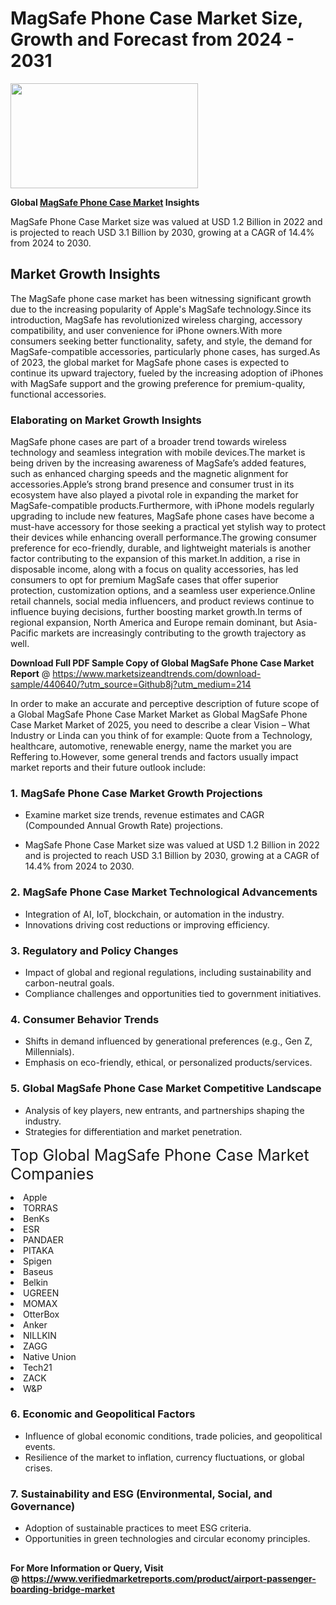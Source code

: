 <H1>MagSafe Phone Case Market Size, Growth and Forecast from 2024 - 2031</H1><img class="aligncenter size-medium wp-image-584254" src="https://thirdeyenews.in/wp-content/uploads/2024/09/Global-Market-Research-300x168.jpeg" alt="" width="300" height="168" /><p><strong>Global&nbsp;<a href="https://www.marketsizeandtrends.com/download-sample/440640/?utm_source=Github8j?utm_medium=214">MagSafe Phone Case Market</a> Insights</strong></p><p>MagSafe Phone Case Market size was valued at USD 1.2 Billion in 2022 and is projected to reach USD 3.1 Billion by 2030, growing at a CAGR of 14.4% from 2024 to 2030.</p><p><h2>Market Growth Insights</h2> The MagSafe phone case market has been witnessing significant growth due to the increasing popularity of Apple's MagSafe technology.Since its introduction, MagSafe has revolutionized wireless charging, accessory compatibility, and user convenience for iPhone owners.With more consumers seeking better functionality, safety, and style, the demand for MagSafe-compatible accessories, particularly phone cases, has surged.As of 2023, the global market for MagSafe phone cases is expected to continue its upward trajectory, fueled by the increasing adoption of iPhones with MagSafe support and the growing preference for premium-quality, functional accessories. <h3>Elaborating on Market Growth Insights</h3> MagSafe phone cases are part of a broader trend towards wireless technology and seamless integration with mobile devices.The market is being driven by the increasing awareness of MagSafe’s added features, such as enhanced charging speeds and the magnetic alignment for accessories.Apple’s strong brand presence and consumer trust in its ecosystem have also played a pivotal role in expanding the market for MagSafe-compatible products.Furthermore, with iPhone models regularly upgrading to include new features, MagSafe phone cases have become a must-have accessory for those seeking a practical yet stylish way to protect their devices while enhancing overall performance.The growing consumer preference for eco-friendly, durable, and lightweight materials is another factor contributing to the expansion of this market.In addition, a rise in disposable income, along with a focus on quality accessories, has led consumers to opt for premium MagSafe cases that offer superior protection, customization options, and a seamless user experience.Online retail channels, social media influencers, and product reviews continue to influence buying decisions, further boosting market growth.In terms of regional expansion, North America and Europe remain dominant, but Asia-Pacific markets are increasingly contributing to the growth trajectory as well.</p><p><span class=""><strong>Download Full PDF Sample Copy of Global MagSafe Phone Case Market Report</strong> @ <a href="https://www.marketsizeandtrends.com/download-sample/440640/?utm_source=Github8j?utm_medium=214" target="_blank">https://www.marketsizeandtrends.com/download-sample/440640/?utm_source=Github8j?utm_medium=214</a></span></p><p>In order to make an accurate and perceptive description of future scope of a Global&nbsp;MagSafe Phone Case Market Market as Global&nbsp;MagSafe Phone Case Market Market of 2025, you need to describe a clear Vision &ndash; What Industry or Linda can you think of for example: Quote from a Technology, healthcare, automotive, renewable energy, name the market you are Reffering to.However, some general trends and factors usually impact market reports and their future outlook include:</p><h3>1.&nbsp;<strong>MagSafe Phone Case Market Growth Projections</strong></h3><ul><li>Examine market size trends, revenue estimates and CAGR (Compounded Annual Growth Rate) projections.</li><li><p>MagSafe Phone Case Market size was valued at USD 1.2 Billion in 2022 and is projected to reach USD 3.1 Billion by 2030, growing at a CAGR of 14.4% from 2024 to 2030.</p></li></ul><h3>2.&nbsp;<strong>MagSafe Phone Case Market Technological Advancements</strong></h3><ul><li>Integration of AI, IoT, blockchain, or automation in the industry.</li><li>Innovations driving cost reductions or improving efficiency.</li></ul><h3>3.&nbsp;<strong>Regulatory and Policy Changes</strong></h3><ul><li>Impact of global and regional regulations, including sustainability and carbon-neutral goals.</li><li>Compliance challenges and opportunities tied to government initiatives.</li></ul><h3>4.&nbsp;<strong>Consumer Behavior Trends</strong></h3><ul><li>Shifts in demand influenced by generational preferences (e.g., Gen Z, Millennials).</li><li>Emphasis on eco-friendly, ethical, or personalized products/services.</li></ul><h3>5.&nbsp;<strong>Global MagSafe Phone Case Market Competitive Landscape</strong></h3><ul><li>Analysis of key players, new entrants, and partnerships shaping the industry.</li><li>Strategies for differentiation and market penetration.</li></ul><p data-pm-slice="1 1 []"><span style="color: inherit; font-family: inherit; font-size: 25px;">Top Global MagSafe Phone Case Market Companies</span></p><div class="" data-test-id=""><p><li>Apple</li><li> TORRAS</li><li> BenKs</li><li> ESR</li><li> PANDAER</li><li> PITAKA</li><li> Spigen</li><li> Baseus</li><li> Belkin</li><li> UGREEN</li><li> MOMAX</li><li> OtterBox</li><li> Anker</li><li> NILLKIN</li><li> ZAGG</li><li> Native Union</li><li> Tech21</li><li> ZACK</li><li> W&P</li></p></div><h3>6.&nbsp;<strong>Economic and Geopolitical Factors</strong></h3><ul><li>Influence of global economic conditions, trade policies, and geopolitical events.</li><li>Resilience of the market to inflation, currency fluctuations, or global crises.</li></ul><h3>7.&nbsp;<strong>Sustainability and ESG (Environmental, Social, and Governance)</strong></h3><ul><li>Adoption of sustainable practices to meet ESG criteria.</li><li>Opportunities in green technologies and circular economy principles.</li></ul><h2><strong style="font-size: 14px;">For More Information or Query, Visit @&nbsp;</strong><a style="background-color: #ffffff; font-size: 14px;" href="https://www.marketsizeandtrends.com/report/magsafe-phone-case-market/" target="_blank">https://www.verifiedmarketreports.com/product/airport-passenger-boarding-bridge-market</a></h2>